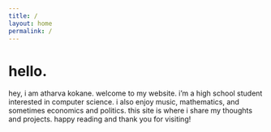```yaml
---
title: /
layout: home
permalink: /
---
```


# hello.

hey, i am atharva kokane. welcome to my website. i’m a high school student interested in computer science. i also enjoy music, mathematics, and sometimes economics and politics. this site is where i share my thoughts and projects. happy reading and thank you for visiting!
